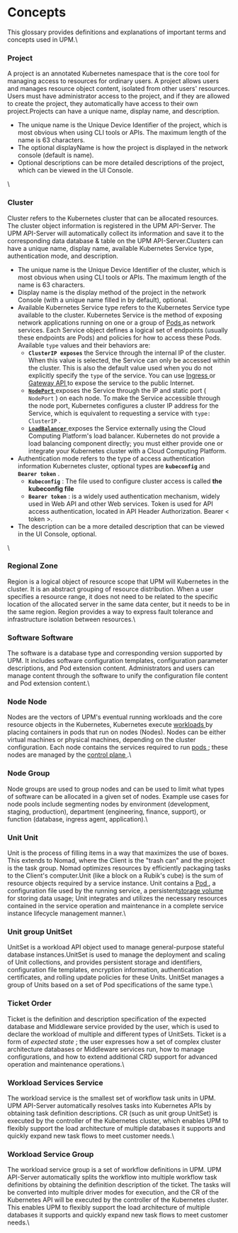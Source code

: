 # Concepts

This glossary provides definitions and explanations of important terms and concepts used in UPM.\


### Project

A project is an annotated Kubernetes namespace that is the core tool for managing access to resources for ordinary users. A project allows users and manages resource object content, isolated from other users' resources. Users must have administrator access to the project, and if they are allowed to create the project, they automatically have access to their own project.Projects can have a unique name, display name, and description.

* The unique name is the Unique Device Identifier of the project, which is most obvious when using CLI tools or APIs. The maximum length of the name is 63 characters.
* The optional displayName is how the project is displayed in the network console (default is name).
* Optional descriptions can be more detailed descriptions of the project, which can be viewed in the UI Console.

\


### Cluster

Cluster refers to the Kubernetes cluster that can be allocated resources. The cluster object information is registered in the UPM API-Server. The UPM API-Server will automatically collect its information and save it to the corresponding data database & table on the UPM API-Server.Clusters can have a unique name, display name, available Kubernetes Service type, authentication mode, and description.

* The unique name is the Unique Device Identifier of the cluster, which is most obvious when using CLI tools or APIs. The maximum length of the name is 63 characters.
* Display name is the display method of the project in the network Console (with a unique name filled in by default), optional.
* Available Kubernetes Service type refers to the Kubernetes Service type available to the cluster. Kubernetes Service is the method of exposing network applications running on one or a group of [Pods ](https://kubernetes.io/zh-cn/docs/concepts/workloads/pods/)as network services. Each Service object defines a logical set of endpoints (usually these endpoints are Pods) and policies for how to access these Pods. Available `type` values and their behaviors are:
  * **`ClusterIP exposes`** the Service through the internal IP of the cluster. When this value is selected, the Service can only be accessed within the cluster. This is also the default value used when you do not explicitly specify the `type` of the service. You can use [Ingress ](https://kubernetes.io/zh-cn/docs/concepts/services-networking/ingress/)or [Gateway API ](https://gateway-api.sigs.k8s.io/)to expose the service to the public Internet.
  * [**`NodePort`** ](https://kubernetes.io/zh-cn/docs/concepts/services-networking/service/#type-nodeport)exposes the Service through the IP and static port ( `NodePort` ) on each node. To make the Service accessible through the node port, Kubernetes configures a cluster IP address for the Service, which is equivalent to requesting a service with `type: ClusterIP` .
  * [**`LoadBalancer`** ](https://kubernetes.io/zh-cn/docs/concepts/services-networking/service/#loadbalancer)exposes the Service externally using the Cloud Computing Platform's load balancer. Kubernetes do not provide a load balancing component directly; you must either provide one or integrate your Kubernetes cluster with a Cloud Computing Platform.
* Authentication mode refers to the type of access authentication information Kubernetes cluster, optional types are **`kubeconfig`** and **`Bearer token`** .
  * **`Kubeconfig`** : The file used to configure cluster access is called **the kubeconfig file**
  * **`Bearer token`** : is a widely used authentication mechanism, widely used in Web API and other Web services. Token is used for API access authentication, located in API Header Authorization. Bearer < token >.
* The description can be a more detailed description that can be viewed in the UI Console, optional.

\


### Regional Zone

Region is a logical object of resource scope that UPM will Kubernetes in the cluster. It is an abstract grouping of resource distribution. When a user specifies a resource range, it does not need to be related to the specific location of the allocated server in the same data center, but it needs to be in the same region. Region provides a way to express fault tolerance and infrastructure isolation between resources.\


### Software Software

The software is a database type and corresponding version supported by UPM. It includes software configuration templates, configuration parameter descriptions, and Pod extension content. Administrators and users can manage content through the software to unify the configuration file content and Pod extension content.\


### **Node** Node

Nodes are the vectors of UPM's eventual running workloads and the core resource objects in the Kubernetes, Kubernetes execute [workloads ](https://kubernetes.io/zh-cn/docs/concepts/workloads/)by placing containers in pods that run on nodes (Nodes). Nodes can be either virtual machines or physical machines, depending on the cluster configuration. Each node contains the services required to run [pods ](https://kubernetes.io/zh-cn/docs/concepts/workloads/pods/); these nodes are managed by the [control plane ](https://kubernetes.io/zh-cn/docs/reference/glossary/?all=true#term-control-plane).\


### Node Group

Node groups are used to group nodes and can be used to limit what types of software can be allocated in a given set of nodes. Example use cases for node pools include segmenting nodes by environment (development, staging, production), department (engineering, finance, support), or function (database, ingress agent, application).\


### Unit Unit

Unit is the process of filling items in a way that maximizes the use of boxes. This extends to Nomad, where the Client is the "trash can" and the project is the task group. Nomad optimizes resources by efficiently packaging tasks to the Client's computer.Unit (like a block on a Rubik's cube) is the sum of resource objects required by a service instance. Unit contains a [Pod ](https://kubernetes.io/zh-cn/docs/concepts/workloads/pods/), a configuration file used by the running service, a persistent[storage volume ](https://kubernetes.io/zh-cn/docs/concepts/storage/persistent-volumes/)for storing data usage; Unit integrates and utilizes the necessary resources contained in the service operation and maintenance in a complete service instance lifecycle management manner.\


### Unit group UnitSet

UnitSet is a workload API object used to manage general-purpose stateful database instances.UnitSet is used to manage the deployment and scaling of Unit collections, and provides persistent storage and identifiers, configuration file templates, encryption information, authentication certificates, and rolling update policies for these Units. UnitSet manages a group of Units based on a set of Pod specifications of the same type.\


### Ticket Order

Ticket is the definition and description specification of the expected database and Middleware service provided by the user, which is used to declare the workload of multiple and different types of UnitSets. Ticket is a form of _expected state_ ; the user expresses how a set of complex cluster architecture databases or Middleware services run, how to manage configurations, and how to extend additional CRD support for advanced operation and maintenance operations.\


### Workload **Services** Service

The workload service is the smallest set of workflow task units in UPM. UPM API-Server automatically resolves tasks into Kubernetes APIs by obtaining task definition descriptions. CR (such as unit group UnitSet) is executed by the controller of the Kubernetes cluster, which enables UPM to flexibly support the load architecture of multiple databases it supports and quickly expand new task flows to meet customer needs.\


### Workload Service Group

The workload service group is a set of workflow definitions in UPM. UPM API-Server automatically splits the workflow into multiple workflow task definitions by obtaining the definition description of the ticket. The tasks will be converted into multiple driver modes for execution, and the CR of the Kubernetes API will be executed by the controller of the Kubernetes cluster. This enables UPM to flexibly support the load architecture of multiple databases it supports and quickly expand new task flows to meet customer needs.\
